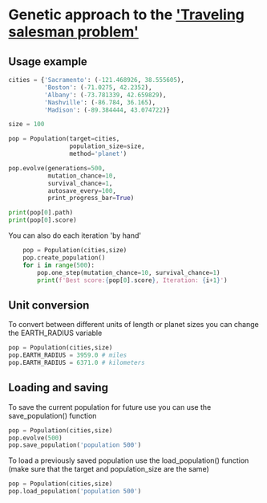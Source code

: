 # Genetic approach to the ['Traveling salesman problem'](https://simple.wikipedia.org/wiki/Travelling_salesman_problem)

## Usage example

```python
cities = {'Sacramento': (-121.468926, 38.555605),
          'Boston': (-71.0275, 42.2352),
          'Albany': (-73.781339, 42.659829),
          'Nashville': (-86.784, 36.165),
          'Madison': (-89.384444, 43.074722)}

size = 100

pop = Population(target=cities,
                 population_size=size,
                 method='planet')

pop.evolve(generations=500,
           mutation_chance=10,
           survival_chance=1,
           autosave_every=100,
           print_progress_bar=True)

print(pop[0].path)
print(pop[0].score)
```

You can also do each iteration 'by hand'

```python
    pop = Population(cities,size)
    pop.create_population()
    for i in range(500):
        pop.one_step(mutation_chance=10, survival_chance=1)
        print(f'Best score:{pop[0].score}, Iteration: {i+1}')
```

## Unit conversion

 To convert between different units of length or planet sizes you can change the EARTH_RADIUS variable

```python
pop = Population(cities,size)
pop.EARTH_RADIUS = 3959.0 # miles
pop.EARTH_RADIUS = 6371.0 # kilometers
```

## Loading and saving

To save the current population for future use you can use the save_population() function

```python
pop = Population(cities,size)
pop.evolve(500)
pop.save_population('population 500')
```

To load a previously saved population use the load_population() function (make sure that the target and population_size are the same)

```python
pop = Population(cities,size) 
pop.load_population('population 500')
```
